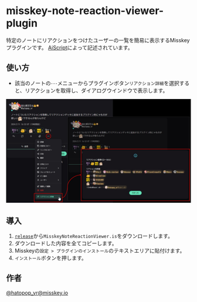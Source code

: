 # misskey-note-reaction-viewer-plugin
特定のノートにリアクションをつけたユーザーの一覧を簡易に表示するMisskeyプラグインです。
[AiScript](https://github.com/syuilo/aiscript/tree/master)によって記述されています。

## 使い方

- 該当のノートの`･･･`メニューからプラグインボタン`リアクション詳細`を選択すると、リアクションを取得し、ダイアログウインドウで表示します。

![image](images/image_001.jpg)

## 導入

1. [`release`](https://github.com/hatopopvr/misskey-note-reaction-viewer-plugin/releases)から`MisskeyNoteReactionViewer.is`をダウンロードします。
2. ダウンロードした内容を全てコピーします。
3. Misskeyの`設定 > プラグインのインストール`のテキストエリアに貼付けます。
4. `インストール`ボタンを押します。

## 作者
[@hatopop_vr@misskey.io](https://misskey.io/@hatopop_vr)